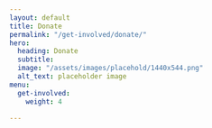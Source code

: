 ```yaml
---
layout: default
title: Donate
permalink: "/get-involved/donate/"
hero:
  heading: Donate
  subtitle: 
  image: "/assets/images/placehold/1440x544.png"
  alt_text: placeholder image
menu:
  get-involved:
    weight: 4

---
```

